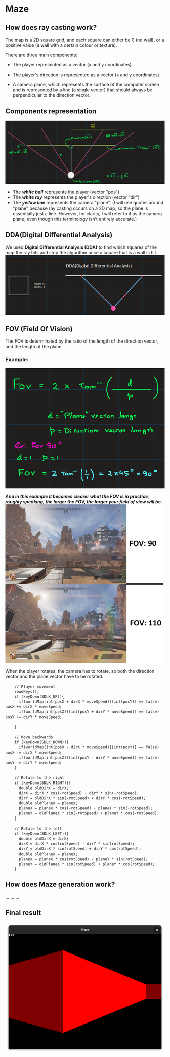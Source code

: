 # Maze


## How does ray casting work?
The map is a 2D square grid, and each square can either be 0 (no wall), or a positive value (a wall with a certain colour or texture).

There are three main components:

- The player represented as a vector (x and y coordinates).

- The player's direction is represented as a vector (x and y coordinates).

- A camera plane, which represents the surface of the computer screen and is represented by a line (a single vector) that should always be perpendicular to the direction vector.

## Components representation
![Code](images/vec.png)
- The ***white ball*** represents the player (vector "pos")
- The ***white ray*** represents the player's direction (vector "dir")
- The ***yellow line*** represents the camera "plane". (I will use quotes around "plane" because ray casting occurs on a 2D map, so the plane is essentially just a line. However, for clarity, I will refer to it as the camera plane, even though this terminology isn’t entirely accurate.)



## DDA(Digital Differential Analysis)

We used **Digital Differential Analysis (DDA)** to find which squares of the map the ray hits and stop the algorithm once a square that is a wall is hit.
![Code](images/DDA.png)



## FOV (Field Of Vision)
The FOV is determinated by the ratio of the length of the direction vector, and the length of the plane
### Example: 
![Code](images/fov_e.png)

***And in this example it becomes clearer what the FOV is in practice, roughly speaking, the larger the FOV, the larger your field of view will be.***
</br>
<img src="images/fov.webp" alt="Código" width="500" height="500" style="display: inline-block;">

When the player rotates, the camera has to rotate, so both the direction vector and the plane vector have to be rotated.
```
    // Player movement
    readKeys();
    if (keyDown(SDLK_UP)){
      if(worldMap[int(posX + dirX * moveSpeed)][int(posY)] == false) posX += dirX * moveSpeed;
      if(worldMap[int(posX)][int(posY + dirY * moveSpeed)] == false) posY += dirY * moveSpeed;

    }

    // Move backwards
    if (keyDown(SDLK_DOWN)){
      if(worldMap[int(posX - dirX * moveSpeed)][int(posY)] == false) posX -= dirX * moveSpeed;
      if(worldMap[int(posX)][int(posY - dirY * moveSpeed)] == false) posY -= dirY * moveSpeed;
    }

    // Rotate to the right
    if (keyDown(SDLK_RIGHT)){
      double oldDirX = dirX;
      dirX = dirX * cos(-rotSpeed) - dirY * sin(-rotSpeed);
      dirY = oldDirX * sin(-rotSpeed) + dirY * cos(-rotSpeed);
      double oldPlaneX = planeX;
      planeX = planeX * cos(-rotSpeed) - planeY * sin(-rotSpeed);
      planeY = oldPlaneX * sin(-rotSpeed) + planeY * cos(-rotSpeed);
    }

    // Rotate to the left
    if (keyDown(SDLK_LEFT)){
      double oldDirX = dirX;
      dirX = dirX * cos(rotSpeed) - dirY * sin(rotSpeed);
      dirY = oldDirX * sin(rotSpeed) + dirY * cos(rotSpeed);
      double oldPlaneX = planeX;
      planeX = planeX * cos(rotSpeed) - planeY * sin(rotSpeed);
      planeY = oldPlaneX * sin(rotSpeed) + planeY * cos(rotSpeed);
    }
```



## How does Maze generation work?
...
...
...



## Final result
![Code](images/maze_visual.png)
